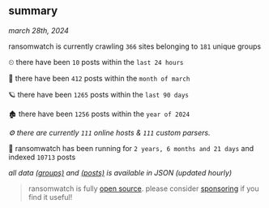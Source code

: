 
## summary
_march 28th, 2024_

ransomwatch is currently crawling `366` sites belonging to `181` unique groups

⏲ there have been `10` posts within the `last 24 hours`

🦈 there have been `412` posts within the `month of march`

🪐 there have been `1265` posts within the `last 90 days`

🏚 there have been `1256` posts within the `year of 2024`

_⚙️ there are currently `111` online hosts & `111` custom parsers._

🦕 ransomwatch has been running for `2 years, 6 months and 21 days` and indexed `10713` posts

_all data  [(groups)](http://ransomwhat.telemetry.ltd/groups) and [(posts)](http://ransomwhat.telemetry.ltd/posts) is available in JSON (updated hourly)_

> ransomwatch is fully [open source](https://github.com/joshhighet/ransomwatch#ransomwatch--). please consider [sponsoring](https://github.com/sponsors/joshhighet) if you find it useful!
